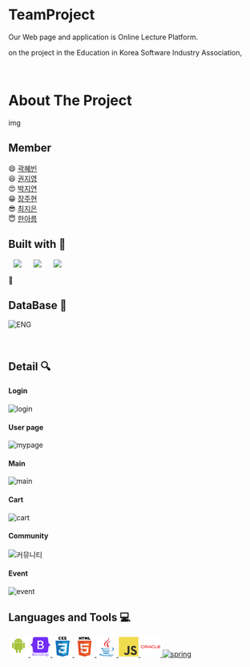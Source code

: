 # TeamProject

Our Web page and application is Online Lecture Platform.

on the project in the Education in Korea Software Industry Association, 

</br>

# About The Project

img

## Member
😄 [곽혜빈](https://github.com/wwwwoww7)</br>
😆 [권지영](https://github.com/JYoung-Kwn)</br>
😍 [박지연](https://github.com/jeeyani)</br>
😁 [장주현](https://github.com/wwwwoww7)</br>
😎 [최지은](https://github.com/wwwwoww7)</br>
😇 [한아름](https://github.com/wwwwoww7)</br>

## Built with 🔨

 <a>
    <img src="https://img.shields.io/badge/-Spring-%236DB33F?style=flat-square&logo=spring&logoColor=white" style="height : auto; margin-left : 10px; margin-right : 10px;"/>
</a>
 <a>
  <img src="https://img.shields.io/badge/-Bootstrap-%237952B3?style=flat-square&logo=Bootstrap&logoColor=white" style="height : auto; margin-left : 10px; margin-right : 10px;"/>
</a>
<a>
    <img src="https://img.shields.io/badge/-jQuery-%230769AD?style=flat-square&logo=jQuery&logoColor=white" style="height : auto; margin-left : 10px; margin-right : 10px;"/>
</a>

👾
</br>

## DataBase 📁

![ENG](https://user-images.githubusercontent.com/74583344/104692917-18321b00-574c-11eb-9a3a-ffc0f66e5b74.png)

</br>

## Detail 🔍
#### Login
![login](https://user-images.githubusercontent.com/74583344/104693674-672c8000-574d-11eb-89af-f3dd81279420.png)

#### User page
![mypage](https://user-images.githubusercontent.com/74583344/104693849-ace94880-574d-11eb-8cd2-2d6e2725e955.png)

#### Main
![main](https://user-images.githubusercontent.com/74583344/104694087-05b8e100-574e-11eb-86db-03482b802dbb.png)

#### Cart
![cart](https://user-images.githubusercontent.com/74583344/104694127-12d5d000-574e-11eb-8ea2-d57df48d27ce.png)

#### Community
![커뮤니티](https://user-images.githubusercontent.com/74583344/104694182-25e8a000-574e-11eb-8add-b6c15211b545.png)

#### Event
![event](https://user-images.githubusercontent.com/74583344/104694207-326cf880-574e-11eb-8ab2-4a96b94e777a.png)



## Languages and Tools 💻
<p align="left"> <a href="https://developer.android.com" target="_blank"> <img src="https://raw.githubusercontent.com/devicons/devicon/master/icons/android/android-original-wordmark.svg" alt="android" width="40" height="40"/> </a> <a href="https://getbootstrap.com" target="_blank"> <img src="https://raw.githubusercontent.com/devicons/devicon/master/icons/bootstrap/bootstrap-plain-wordmark.svg" alt="bootstrap" width="40" height="40"/> </a> <a href="https://www.w3schools.com/css/" target="_blank"> <img src="https://raw.githubusercontent.com/devicons/devicon/master/icons/css3/css3-original-wordmark.svg" alt="css3" width="40" height="40"/> </a> <a href="https://www.w3.org/html/" target="_blank"> <img src="https://raw.githubusercontent.com/devicons/devicon/master/icons/html5/html5-original-wordmark.svg" alt="html5" width="40" height="40"/> </a> <a href="https://www.java.com" target="_blank"> <img src="https://raw.githubusercontent.com/devicons/devicon/master/icons/java/java-original.svg" alt="java" width="40" height="40"/> </a> <a href="https://developer.mozilla.org/en-US/docs/Web/JavaScript" target="_blank"> <img src="https://raw.githubusercontent.com/devicons/devicon/master/icons/javascript/javascript-original.svg" alt="javascript" width="40" height="40"/> </a> <a href="https://www.oracle.com/" target="_blank"> <img src="https://raw.githubusercontent.com/devicons/devicon/master/icons/oracle/oracle-original.svg" alt="oracle" width="40" height="40"/> </a> <a href="https://spring.io/" target="_blank"> <img src="https://www.vectorlogo.zone/logos/springio/springio-icon.svg" alt="spring" width="40" height="40"/> </a> </p>
